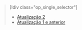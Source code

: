 > [!div class="op_single_selector"]
> * [Atualização 2](../articles/storsimple/storsimple-manage-volumes-u2.md)
> * [Atualização 1 e anterior](../articles/storsimple/storsimple-manage-volumes.md)
> 
> 

